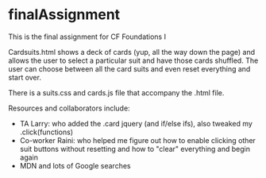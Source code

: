 # finalAssignment
This is the final assignment for CF Foundations I

Cardsuits.html shows a deck of cards (yup, all the way down the page) and allows the user to select a particular suit 
and have those cards shuffled.  The user can choose between all the card suits and even reset everything and start over.

There is a suits.css and cards.js file that accompany the .html file.

Resources and collaborators include: 
- TA Larry: who added the .card jquery (and if/else ifs), also tweaked my .click(functions)
- Co-worker Raini: who helped me figure out how to enable clicking other suit buttons without resetting and how to
  "clear" everything and begin again
- MDN and lots of Google searches
